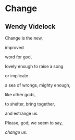 # Change
## Wendy Videlock
Change is the new,

improved

word for god,

lovely enough
to raise a song

or implicate

a sea of wrongs,
mighty enough,

like other gods,

to shelter,
bring together,

and estrange us.

Please, god,
we seem to say,

_change us_.